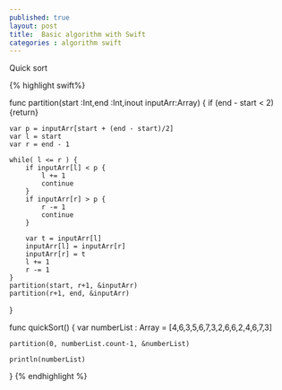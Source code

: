 ```yaml
---
published: true
layout: post
title:  Basic algorithm with Swift
categories : algorithm swift
---
```


Quick sort

{% highlight swift%}

func partition(start :Int,end :Int,inout inputArr:Array<Int>) {
    if (end - start < 2){return}
    
    var p = inputArr[start + (end - start)/2]
    var l = start
    var r = end - 1
    
    while( l <= r ) {
        if inputArr[l] < p {
            l += 1
            continue
        }
        if inputArr[r] > p {
            r -= 1
            continue
        }
        
        var t = inputArr[l]
        inputArr[l] = inputArr[r]
        inputArr[r] = t
        l += 1
        r -= 1
    }
    partition(start, r+1, &inputArr)
    partition(r+1, end, &inputArr)
}

func quickSort() {
    var numberList : Array<Int> = [4,6,3,5,6,7,3,2,6,6,2,4,6,7,3]
    
    partition(0, numberList.count-1, &numberList)
    
    println(numberList)
    
}
{% endhighlight %}